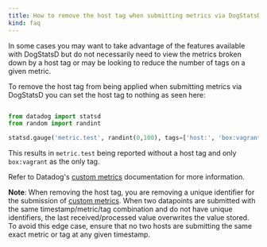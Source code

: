 ```yaml
---
title: How to remove the host tag when submitting metrics via DogStatsD
kind: faq
---
```


In some cases you may want to take advantage of the features available with DogStatsD but do not necessarily need to view the metrics broken down by a host tag or may be looking to reduce the number of tags on a given metric.

To remove the host tag from being applied when submitting metrics via DogStatsD you can set the host tag to nothing as seen here:

```python

from datadog import statsd
from random import randint

statsd.gauge('metric.test', randint(0,100), tags=['host:', 'box:vagrant'])
```

This results in `metric.test` being reported without a host tag and only `box:vagrant` as the only tag.

Refer to Datadog's [custom metrics][1] documentation for more information.

**Note**: When removing the host tag, you are removing a unique identifier for the submission of [custom metrics][1]. When two datapoints are submitted with the same timestamp/metric/tag combination and do not have unique identifiers, the last received/processed value overwrites the value stored. To avoid this edge case, ensure that no two hosts are submitting the same exact metric or tag at any given timestamp.

[1]: /developers/metrics/custom_metrics

